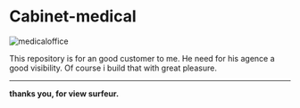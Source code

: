 # Cabinet-medical

![medicaloffice](https://images.pexels.com/photos/48604/pexels-photo-48604.jpeg?auto=compress&cs=tinysrgb&dpr=3&h=750&w=1260)

This repository is for an good customer to me. He need for his agence a good visibility.
Of course i build that with great pleasure.
***
**thanks you, for view surfeur.**
